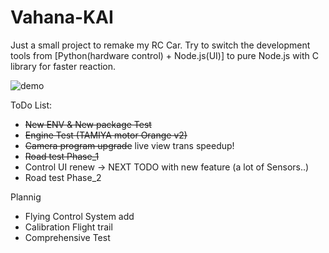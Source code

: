 # Vahana-KAI
Just a small project to remake my RC Car.  Try to switch the development tools from [Python(hardware control) + Node.js(UI)] to pure Node.js with C library for faster reaction.

![demo](https://github.com/LaughingBlue/Vahana-KAI/blob/master/demo/Record_2017_09_01_16_02_02_386.gif)

ToDo List:
* ~~New ENV & New package Test~~
* ~~Engine Test (TAMIYA motor Orange v2)~~
* ~~Camera program upgrade~~ live view trans speedup!
* ~~Road test Phase_1~~
* Control UI renew -> NEXT TODO with new feature (a lot of Sensors..)
* Road test Phase_2

Plannig
* Flying Control System add
* Calibration Flight trail
* Comprehensive Test
